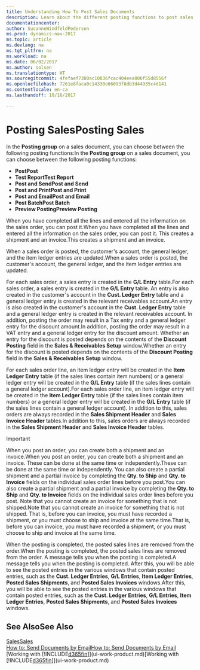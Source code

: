 ```yaml
---
title: Understanding How To Post Sales Documents
description: Learn about the different posting functions to post sales documents.
documentationcenter: 
author: SusanneWindfeldPedersen
ms.prod: dynamics-nav-2017
ms.topic: article
ms.devlang: na
ms.tgt_pltfrm: na
ms.workload: na
ms.date: 06/02/2017
ms.author: solsen
ms.translationtype: HT
ms.sourcegitcommit: 4fefaef7380ac10836fcac404eea006f55d8556f
ms.openlocfilehash: 7261e8faca0c14330e66093f8db3d44935c4d141
ms.contentlocale: en-ca
ms.lasthandoff: 10/16/2017

---
```

# <a name="posting-sales"></a><span data-ttu-id="5c58d-103">Posting Sales</span><span class="sxs-lookup"><span data-stu-id="5c58d-103">Posting Sales</span></span>
<span data-ttu-id="5c58d-104">In the **Posting group** on a sales document, you can choose between the following posting functions:</span><span class="sxs-lookup"><span data-stu-id="5c58d-104">In the **Posting group** on a sales document, you can choose between the following posting functions:</span></span>

* <span data-ttu-id="5c58d-105">**Post**</span><span class="sxs-lookup"><span data-stu-id="5c58d-105">**Post**</span></span>
* <span data-ttu-id="5c58d-106">**Test Report**</span><span class="sxs-lookup"><span data-stu-id="5c58d-106">**Test Report**</span></span>
* <span data-ttu-id="5c58d-107">**Post and Send**</span><span class="sxs-lookup"><span data-stu-id="5c58d-107">**Post and Send**</span></span>
* <span data-ttu-id="5c58d-108">**Post and Print**</span><span class="sxs-lookup"><span data-stu-id="5c58d-108">**Post and Print**</span></span>
* <span data-ttu-id="5c58d-109">**Post and Email**</span><span class="sxs-lookup"><span data-stu-id="5c58d-109">**Post and Email**</span></span>
* <span data-ttu-id="5c58d-110">**Post Batch**</span><span class="sxs-lookup"><span data-stu-id="5c58d-110">**Post Batch**</span></span>
* <span data-ttu-id="5c58d-111">**Preview Posting**</span><span class="sxs-lookup"><span data-stu-id="5c58d-111">**Preview Posting**</span></span>

<span data-ttu-id="5c58d-112">When you have completed all the lines and entered all the information on the sales order, you can post it.</span><span class="sxs-lookup"><span data-stu-id="5c58d-112">When you have completed all the lines and entered all the information on the sales order, you can post it.</span></span> <span data-ttu-id="5c58d-113">This creates a shipment and an invoice.</span><span class="sxs-lookup"><span data-stu-id="5c58d-113">This creates a shipment and an invoice.</span></span>

<span data-ttu-id="5c58d-114">When a sales order is posted, the customer's account, the general ledger, and the item ledger entries are updated.</span><span class="sxs-lookup"><span data-stu-id="5c58d-114">When a sales order is posted, the customer's account, the general ledger, and the item ledger entries are updated.</span></span>

<span data-ttu-id="5c58d-115">For each sales order, a sales entry is created in the **G/L Entry** table.</span><span class="sxs-lookup"><span data-stu-id="5c58d-115">For each sales order, a sales entry is created in the **G/L Entry** table.</span></span> <span data-ttu-id="5c58d-116">An entry is also created in the customer's account in the **Cust. Ledger Entry** table and a general ledger entry is created in the relevant receivables account.</span><span class="sxs-lookup"><span data-stu-id="5c58d-116">An entry is also created in the customer's account in the **Cust. Ledger Entry** table and a general ledger entry is created in the relevant receivables account.</span></span> <span data-ttu-id="5c58d-117">In addition, posting the order may result in a Tax entry and a general ledger entry for the discount amount.</span><span class="sxs-lookup"><span data-stu-id="5c58d-117">In addition, posting the order may result in a VAT entry and a general ledger entry for the discount amount.</span></span> <span data-ttu-id="5c58d-118">Whether an entry for the discount is posted depends on the contents of the **Discount Posting** field in the **Sales & Receivables Setup** window.</span><span class="sxs-lookup"><span data-stu-id="5c58d-118">Whether an entry for the discount is posted depends on the contents of the **Discount Posting** field in the **Sales & Receivables Setup** window.</span></span>

<span data-ttu-id="5c58d-119">For each sales order line, an item ledger entry will be created in the **Item Ledger Entry** table (if the sales lines contain item numbers) or a general ledger entry will be created in the **G/L Entry** table (if the sales lines contain a general ledger account).</span><span class="sxs-lookup"><span data-stu-id="5c58d-119">For each sales order line, an item ledger entry will be created in the **Item Ledger Entry** table (if the sales lines contain item numbers) or a general ledger entry will be created in the **G/L Entry** table (if the sales lines contain a general ledger account).</span></span> <span data-ttu-id="5c58d-120">In addition to this, sales orders are always recorded in the **Sales Shipment Header** and **Sales Invoice Header** tables.</span><span class="sxs-lookup"><span data-stu-id="5c58d-120">In addition to this, sales orders are always recorded in the **Sales Shipment Header** and **Sales Invoice Header** tables.</span></span>

> [!IMPORTANT]  
>   <span data-ttu-id="5c58d-121">When you post an order, you can create both a shipment and an invoice.</span><span class="sxs-lookup"><span data-stu-id="5c58d-121">When you post an order, you can create both a shipment and an invoice.</span></span> <span data-ttu-id="5c58d-122">These can be done at the same time or independently.</span><span class="sxs-lookup"><span data-stu-id="5c58d-122">These can be done at the same time or independently.</span></span> <span data-ttu-id="5c58d-123">You can also create a partial shipment and a partial invoice by completing the **Qty. to Ship** and **Qty. to Invoice** fields on the individual sales order lines before you post.</span><span class="sxs-lookup"><span data-stu-id="5c58d-123">You can also create a partial shipment and a partial invoice by completing the **Qty. to Ship** and **Qty. to Invoice** fields on the individual sales order lines before you post.</span></span> <span data-ttu-id="5c58d-124">Note that you cannot create an invoice for something that is not shipped.</span><span class="sxs-lookup"><span data-stu-id="5c58d-124">Note that you cannot create an invoice for something that is not shipped.</span></span> <span data-ttu-id="5c58d-125">That is, before you can invoice, you must have recorded a shipment, or you must choose to ship and invoice at the same time.</span><span class="sxs-lookup"><span data-stu-id="5c58d-125">That is, before you can invoice, you must have recorded a shipment, or you must choose to ship and invoice at the same time.</span></span>

<span data-ttu-id="5c58d-126">When the posting is completed, the posted sales lines are removed from the order.</span><span class="sxs-lookup"><span data-stu-id="5c58d-126">When the posting is completed, the posted sales lines are removed from the order.</span></span> <span data-ttu-id="5c58d-127">A message tells you when the posting is completed.</span><span class="sxs-lookup"><span data-stu-id="5c58d-127">A message tells you when the posting is completed.</span></span> <span data-ttu-id="5c58d-128">After this, you will be able to see the posted entries in the various windows that contain posted entries, such as the **Cust. Ledger Entries**, **G/L Entries**, **Item Ledger Entries**, **Posted Sales Shipments**, and **Posted Sales Invoices** windows.</span><span class="sxs-lookup"><span data-stu-id="5c58d-128">After this, you will be able to see the posted entries in the various windows that contain posted entries, such as the **Cust. Ledger Entries**, **G/L Entries**, **Item Ledger Entries**, **Posted Sales Shipments**, and **Posted Sales Invoices** windows.</span></span>

## <a name="see-also"></a><span data-ttu-id="5c58d-129">See Also</span><span class="sxs-lookup"><span data-stu-id="5c58d-129">See Also</span></span>
[<span data-ttu-id="5c58d-130">Sales</span><span class="sxs-lookup"><span data-stu-id="5c58d-130">Sales</span></span>](sales-manage-sales.md)  
[<span data-ttu-id="5c58d-131">How to: Send Documents by Email</span><span class="sxs-lookup"><span data-stu-id="5c58d-131">How to: Send Documents by Email</span></span>](ui-how-send-documents-email.md)  
<span data-ttu-id="5c58d-132">[Working with [!INCLUDE[d365fin](includes/d365fin_md.md)]](ui-work-product.md)</span><span class="sxs-lookup"><span data-stu-id="5c58d-132">[Working with [!INCLUDE[d365fin](includes/d365fin_md.md)]](ui-work-product.md)</span></span>



